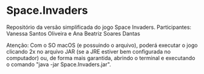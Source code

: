 # Space.Invaders
Repositório da versão simplificada do jogo Space Invaders. Participantes: Vanessa Santos Oliveira e Ana Beatriz Soares Dantas

Atenção: Com o SO macOS (e possuindo o arquivo), poderá executar o jogo clicando 2x no arquivo JAR (se a JRE estiver bem configurada no computador) ou, de forma mais garantida, abrindo o terminal e executando o comando "java -jar Space.Invaders.jar".